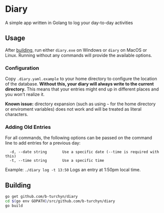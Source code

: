 # Diary

A simple app written in Golang to log your day-to-day activities

## Usage

After [building](#building), run either `diary.exe` on Windows or `diary` on MacOS or Linux.
Running without any commands will provide the available options.

### Configuration

Copy `.diary.yaml.example` to your home directory to configure the location of the database.
**Without this, your diary will always write to the current directory.** This means that your
entries might end up in different places and you won't realize it.

**Known issue:** directory expansion (such as using `~` for the home directory or enviroment
variables) does not work and will be treated as literal characters.

### Adding Old Entries

For all commands, the following options can be passed on the command line to add entries for a
previous day:
```
  -d, --date string       Use a specific date (--time is required with this)
  -t, --time string       Use a specific time
```

Example: `./diary log -t 13:50` Logs an entry at 1:50pm local time.


## Building

```bash
go get github.com/b-turchyn/diary
cd $(go env GOPATH)/src/github.com/b-turchyn/diary
go build
```
